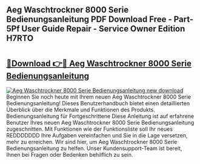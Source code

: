 ## Aeg Waschtrockner 8000 Serie Bedienungsanleitung PDF Download Free - Part-5Pf User Guide Repair - Service Owner Edition H7RTO

# <h2><a href="http://df00f56.blite.top/?on=Aeg+Waschtrockner+8000+Serie+Bedienungsanleitung">🔗Download 👉🔴 Aeg Waschtrockner 8000 Serie Bedienungsanleitung</a></h2>

[![Aeg Waschtrockner 8000 Serie Bedienungsanleitung new download](https://i.imgur.com/lujVjoI.png)](http://df00f56.blite.top/?on=Aeg+Waschtrockner+8000+Serie+Bedienungsanleitung)
Beginnen Sie noch heute mit Ihrem neuen Aeg Waschtrockner 8000 Serie Bedienungsanleitung! Dieses Benutzerhandbuch bietet einen detaillierten Überblick über die Merkmale und Funktionen des Produkts. Bedienungsanleitung für Fortgeschrittene Diese Anleitung ist auf erfahrene Benutzer Ihres neuen Aeg Waschtrockner 8000 Serie Bedienungsanleitung zugeschnitten. Mit Funktionen wie der Funktionsliste soll Ihr neues REDDDDDDD Ihre Aufgaben vereinfachen und Sie in die Lage versetzen, mehr zu erreichen. Wir sind hier, um Aeg Waschtrockner 8000 Serie Bedienungsanleitung zu helfen. Unser Kundensupport-Team ist bereit, Ihnen bei Fragen oder Bedenken behilflich zu sein.

